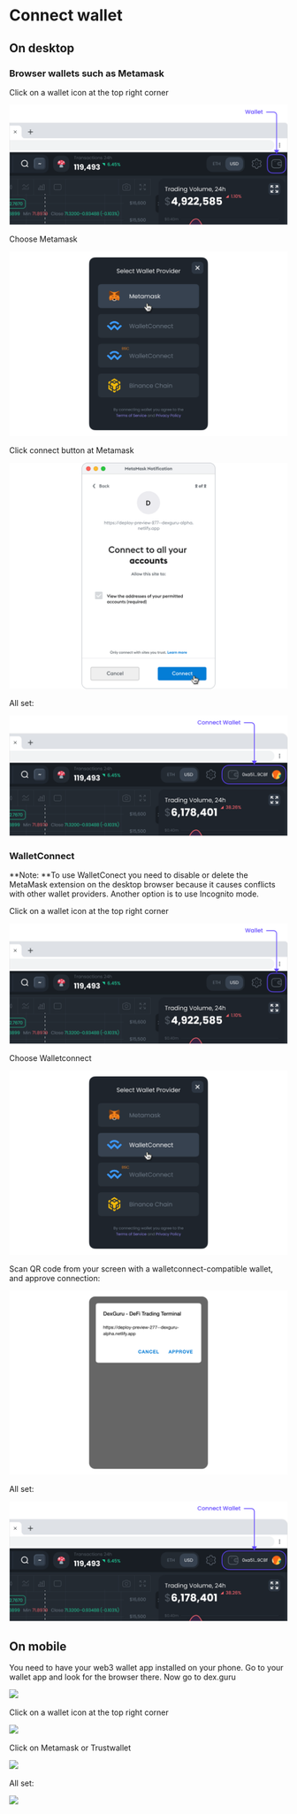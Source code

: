 # Connect wallet

## On desktop&#x20;

### Browser wallets such as Metamask

Click on a wallet icon at the top right corner&#x20;

![](../.gitbook/assets/connect-wallet001.png)

Choose Metamask&#x20;

![](../.gitbook/assets/connect-wallet002.png)

Click connect button at Metamask&#x20;

![](../.gitbook/assets/connect-wallet003.png)

All set:&#x20;

![](../.gitbook/assets/connect-wallet004.png)

### WalletConnect

**Note: **To use WalletConect you need to disable or delete the MetaMask extension on the desktop browser because it causes conflicts with other wallet providers. Another option is to use Incognito mode.&#x20;

Click on a wallet icon at the top right corner&#x20;

![](../.gitbook/assets/connect-wallet001.png)

Choose Walletconnect&#x20;

![](../.gitbook/assets/connect-wallet006.png)

Scan QR code from your screen with a walletconnect-compatible wallet, and approve connection:&#x20;

![](../.gitbook/assets/connect-wallet007.png)

All set:&#x20;

![](../.gitbook/assets/connect-wallet004.png)



## On mobile&#x20;

You need to have your web3 wallet app installed on your phone. Go to your wallet app and look for the browser there. Now go to dex.guru

![](../.gitbook/assets/image\_2021-05-06\_14\_40\_40.png)

Click on a wallet icon at the top right corner&#x20;

![](../.gitbook/assets/image\_2021-05-06\_14\_46\_11.png)

Click on Metamask or Trustwallet&#x20;

![](../.gitbook/assets/image\_2021-05-06\_14\_47\_10.png)

All set:&#x20;

![](../.gitbook/assets/image\_2021-05-06\_14\_49\_19.png)





